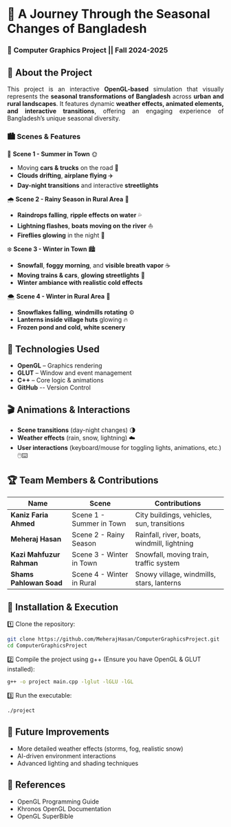 # 🌿 A Journey Through the Seasonal Changes of Bangladesh  

### 🎨 **Computer Graphics Project || Fall 2024-2025**  

## 📌 About the Project  
<p align="justify">
This project is an interactive <b>OpenGL-based</b> simulation that visually represents the <b>seasonal transformations of Bangladesh</b> across <b>urban and rural landscapes</b>. It features dynamic <b>weather effects, animated elements, and interactive transitions</b>, offering an engaging experience of Bangladesh’s unique seasonal diversity.
</p>


### 🏙️ **Scenes & Features**  
🔹 **Scene 1 - Summer in Town** 🌞  
- Moving **cars & trucks** on the road 🚗  
- **Clouds drifting**, **airplane flying** ✈️  
- **Day-night transitions** and interactive **streetlights**  

🌧️ **Scene 2 - Rainy Season in Rural Area** 🌾  
- **Raindrops falling**, **ripple effects on water** 💦  
- **Lightning flashes**, **boats moving on the river** ⛵  
- **Fireflies glowing** in the night 🌟  

❄️ **Scene 3 - Winter in Town** 🏙️  
- **Snowfall**, **foggy morning**, and **visible breath vapor** ☕  
- **Moving trains & cars**, **glowing streetlights** 🚉  
- **Winter ambiance with realistic cold effects**  

🌨️ **Scene 4 - Winter in Rural Area** 🏡  
- **Snowflakes falling**, **windmills rotating** ⚙️  
- **Lanterns inside village huts** glowing 🔥  
- **Frozen pond and cold, white scenery**  

## 🔧 Technologies Used  
- **OpenGL** – Graphics rendering  
- **GLUT** – Window and event management  
- **C++** – Core logic & animations
- **GitHub** -- Version Control

## 🎬 Animations & Interactions  
- **Scene transitions** (day-night changes) 🌗  
- **Weather effects** (rain, snow, lightning) ☁️  
- **User interactions** (keyboard/mouse for toggling lights, animations, etc.) 🖱️⌨️  

## 🏆 Team Members & Contributions  
| **Name**                | **Scene**                   | **Contributions**          |  
|-------------------------|----------------------------|----------------------------|  
| **Kaniz Faria Ahmed**   | Scene 1 - Summer in Town   | City buildings, vehicles, sun, transitions |  
| **Meheraj Hasan**       | Scene 2 - Rainy Season     | Rainfall, river, boats, windmill, lightning |  
| **Kazi Mahfuzur Rahman**| Scene 3 - Winter in Town   | Snowfall, moving train, traffic system |  
| **Shams Pahlowan Soad** | Scene 4 - Winter in Rural  | Snowy village, windmills, stars, lanterns |  

## 🚀 Installation & Execution  
1️⃣ Clone the repository:  
```bash
git clone https://github.com/MeherajHasan/ComputerGraphicsProject.git
cd ComputerGraphicsProject
 ```
2️⃣ Compile the project using g++ (Ensure you have OpenGL & GLUT installed):
```bash
g++ -o project main.cpp -lglut -lGLU -lGL
 ```
3️⃣ Run the executable:
```bash
./project
 ```

## 🎯 Future Improvements
- More detailed weather effects (storms, fog, realistic snow)
- AI-driven environment interactions
- Advanced lighting and shading techniques

## 📜 References
- OpenGL Programming Guide
- Khronos OpenGL Documentation
- OpenGL SuperBible
